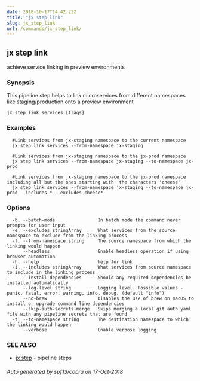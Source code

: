 ```yaml
---
date: 2018-10-17T14:42:22Z
title: "jx step link"
slug: jx_step_link
url: /commands/jx_step_link/
---
```

## jx step link

achieve service linking in preview environments

### Synopsis

This pipeline step helps to link microservices from different namespaces like staging/production onto a preview environment

```
jx step link services [flags]
```

### Examples

```
  #Link services from jx-staging namespace to the current namespace
  jx step link services --from-namespace jx-staging
  
  #Link services from jx-staging namespace to the jx-prod namespace
  jx step link services --from-namespace jx-staging --to-namespace jx-prod
  
  #Link services from jx-staging namespace to the jx-prod namespace including all but the ones starting with  the characters 'cheese'
  jx step link services --from-namespace jx-staging --to-namespace jx-prod --includes * --excludes cheese*
```

### Options

```
  -b, --batch-mode                In batch mode the command never prompts for user input
  -e, --excludes stringArray      What services from the source namespace to exclude from the linking process
  -f, --from-namespace string     The source namespace from which the linking would happen
      --headless                  Enable headless operation if using browser automation
  -h, --help                      help for link
  -i, --includes stringArray      What services from source namespace to include in the linking process
      --install-dependencies      Should any required dependencies be installed automatically
      --log-level string          Logging level. Possible values - panic, fatal, error, warning, info, debug. (default "info")
      --no-brew                   Disables the use of brew on macOS to install or upgrade command line dependencies
      --skip-auth-secrets-merge   Skips merging a local git auth yaml file with any pipeline secrets that are found
  -t, --to-namespace string       The destination namespace to which the linking would happen
      --verbose                   Enable verbose logging
```

### SEE ALSO

* [jx step](/commands/jx_step/)	 - pipeline steps

###### Auto generated by spf13/cobra on 17-Oct-2018
